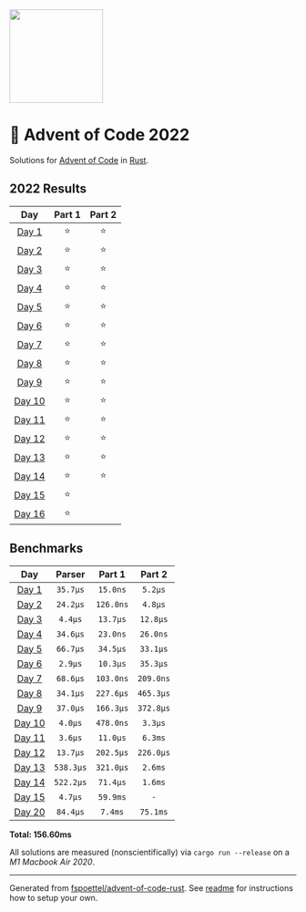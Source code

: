 <img src="./.assets/christmas_ferris.png" width="164">

# 🎄 Advent of Code 2022

Solutions for [Advent of Code](https://adventofcode.com/) in [Rust](https://www.rust-lang.org/).

<!--- advent_readme_stars table --->
## 2022 Results

| Day | Part 1 | Part 2 |
| :---: | :---: | :---: |
| [Day 1](https://adventofcode.com/2022/day/1) | ⭐ | ⭐ |
| [Day 2](https://adventofcode.com/2022/day/2) | ⭐ | ⭐ |
| [Day 3](https://adventofcode.com/2022/day/3) | ⭐ | ⭐ |
| [Day 4](https://adventofcode.com/2022/day/4) | ⭐ | ⭐ |
| [Day 5](https://adventofcode.com/2022/day/5) | ⭐ | ⭐ |
| [Day 6](https://adventofcode.com/2022/day/6) | ⭐ | ⭐ |
| [Day 7](https://adventofcode.com/2022/day/7) | ⭐ | ⭐ |
| [Day 8](https://adventofcode.com/2022/day/8) | ⭐ | ⭐ |
| [Day 9](https://adventofcode.com/2022/day/9) | ⭐ | ⭐ |
| [Day 10](https://adventofcode.com/2022/day/10) | ⭐ | ⭐ |
| [Day 11](https://adventofcode.com/2022/day/11) | ⭐ | ⭐ |
| [Day 12](https://adventofcode.com/2022/day/12) | ⭐ | ⭐ |
| [Day 13](https://adventofcode.com/2022/day/13) | ⭐ | ⭐ |
| [Day 14](https://adventofcode.com/2022/day/14) | ⭐ | ⭐ |
| [Day 15](https://adventofcode.com/2022/day/15) | ⭐ |   |
| [Day 16](https://adventofcode.com/2022/day/16) | ⭐ |   |
<!--- advent_readme_stars table --->

<!--- benchmarking table --->
## Benchmarks

| Day | Parser | Part 1 | Part 2 |
| :---: | :---: | :---: | :---:  |
| [Day 1](./src/bin/01.rs) | `35.7µs` | `15.0ns` | `5.2µs` |
| [Day 2](./src/bin/02.rs) | `24.2µs` | `126.0ns` | `4.8µs` |
| [Day 3](./src/bin/03.rs) | `4.4µs` | `13.7µs` | `12.8µs` |
| [Day 4](./src/bin/04.rs) | `34.6µs` | `23.0ns` | `26.0ns` |
| [Day 5](./src/bin/05.rs) | `66.7µs` | `34.5µs` | `33.1µs` |
| [Day 6](./src/bin/06.rs) | `2.9µs` | `10.3µs` | `35.3µs` |
| [Day 7](./src/bin/07.rs) | `68.6µs` | `103.0ns` | `209.0ns` |
| [Day 8](./src/bin/08.rs) | `34.1µs` | `227.6µs` | `465.3µs` |
| [Day 9](./src/bin/09.rs) | `37.0µs` | `166.3µs` | `372.8µs` |
| [Day 10](./src/bin/10.rs) | `4.0µs` | `478.0ns` | `3.3µs` |
| [Day 11](./src/bin/11.rs) | `3.6µs` | `11.0µs` | `6.3ms` |
| [Day 12](./src/bin/12.rs) | `13.7µs` | `202.5µs` | `226.0µs` |
| [Day 13](./src/bin/13.rs) | `538.3µs` | `321.0µs` | `2.6ms` |
| [Day 14](./src/bin/14.rs) | `522.2µs` | `71.4µs` | `1.6ms` |
| [Day 15](./src/bin/15.rs) | `4.7µs` | `59.9ms` | `-` |
| [Day 20](./src/bin/20.rs) | `84.4µs` | `7.4ms` | `75.1ms` |

**Total: 156.60ms**
<!--- benchmarking table --->

All solutions are measured (nonscientifically) via `cargo run --release` on a _M1 Macbook Air 2020_.

---

Generated from [fspoettel/advent-of-code-rust](https://github.com/fspoettel/advent-of-code-rust). See [readme](https://github.com/fspoettel/advent-of-code-rust#readme) for instructions how to setup your own.
